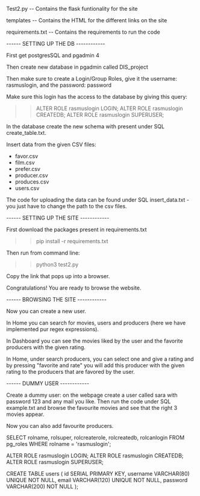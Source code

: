 Test2.py
-- Contains the flask funtionality for the site

templates
-- Contains the HTML for the different links on the site

requirements.txt
-- Contains the requirements to run the code


------ SETTING UP THE DB ------------

First get postgresSQL and pgadmin 4

Then create new database in pgadmin called DIS_project

Then make sure to create a Login/Group Roles, give it the username: rasmuslogin, and the password: password

Make sure this login has the access to the database by giving this query: 
>>ALTER ROLE rasmuslogin LOGIN;
>>ALTER ROLE rasmuslogin CREATEDB;
>>ALTER ROLE rasmuslogin SUPERUSER;

In the database create the new schema with present under SQL create_table.txt. 

Insert data from the given CSV files: 
- favor.csv
- film.csv
- prefer.csv
- producer.csv
- produces.csv 
- users.csv 

The code for uploading the data can be found under SQL insert_data.txt - you just have to change the path to the csv files. 

------ SETTING UP THE SITE ------------

First download the packages present in requirements.txt 
>> pip install -r requirements.txt

Then run from command line:
>> python3 test2.py 

Copy the link that pops up into a browser. 

Congratulations! You are ready to browse the website. 

------ BROWSING THE SITE ------------

Now you can create a new user. 

In Home you can search for movies, users and producers (here we have implemented pur regex expressions). 

In Dashboard you can see the movies liked by the user and the favorite producers with the given rating. 

In Home, under search producers, you can select one and give a rating and by pressing "favorite and rate" you will add this producer with the given rating to the producers that are favored by the user. 

------ DUMMY USER ------------

Create a dummy user: on the webpage create a user called sara with password 123 and any mail you like. Then run the code under SQL example.txt and browse the favourite movies and see that the right 3 movies appear. 

Now you can also add favourite producers. 






SELECT rolname, rolsuper, rolcreaterole, rolcreatedb, rolcanlogin FROM pg_roles WHERE rolname = 'rasmuslogin';

ALTER ROLE rasmuslogin LOGIN;
ALTER ROLE rasmuslogin CREATEDB;
ALTER ROLE rasmuslogin SUPERUSER;



CREATE TABLE users (
    id SERIAL PRIMARY KEY,
    username VARCHAR(80) UNIQUE NOT NULL,
    email VARCHAR(120) UNIQUE NOT NULL,
    password VARCHAR(200) NOT NULL
);





